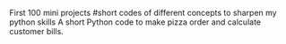 First 100 mini projects  #short codes of different concepts to sharpen my python skills
A short Python code to make pizza order and calculate customer bills.
